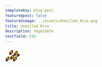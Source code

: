 ```yaml
---
templateKey: blog-post
featuredpost: false
featuredimage: ../assets/Unmilled_Rice.png
title: Unmilled Rice
description: Vegetable
testfield: 542
---
```

![Unmilled Rice](../assets/Unmilled_Rice.png)